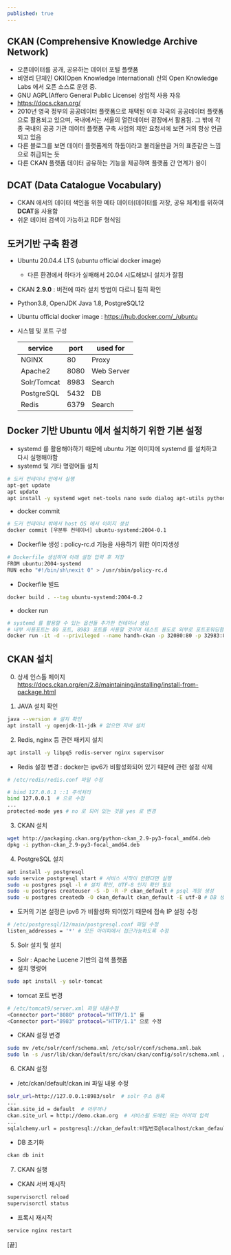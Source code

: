 ```yaml
---
published: true
---
```

## CKAN (Comprehensive Knowledge Archive Network)
  - 오픈데이터를 공개, 공유하는 데이터 포털 플랫폼
  - 비영리 단체인 OKI(Open Knowledge International) 산의 Open Knowledge Labs 에서 오픈 소스로 운영 중. 
  - GNU AGPL(Affero General Public License) 상업적 사용 자유
  - https://docs.ckan.org/
  - 2010년 영국 정부의 공공데이터 플랫폼으로 채택된 이후 각국의 공공데이터 플랫폼으로 활용되고 있으며, 국내에서는 서울의 열린데이터 광장에서 활용됨. 그 밖에 각종 국내의 공공 기관 데이터 플랫폼 구축 사업의 제안 요청서에 보면 거의 항상 언급되고 있음
  - 다른 블로그를 보면 데이터 플랫폼계의 하둡이라고 불리울만큼 거의 표준같은 느낌으로 취급되는 듯
  - 다른 CKAN 플랫폼 데이터 공유하는 기능을 제공하여 플랫폼 간 연계가 용이


## DCAT (Data Catalogue Vocabulary)
  - CKAN 에서의 데이터 색인을 위한 메타 데이터(데이터를 저장, 공유 체계)를 위하여 **DCAT**을 사용함
  - 쉬운 데이터 검색이 가능하고 RDF 형식임


## 도커기반 구축 환경
  - Ubuntu 20.04.4 LTS (ubuntu official docker image)
    - 다른 환경에서 하다가 실패해서 20.04 시도해보니 설치가 잘됨
  - CKAN **2.9.0** : 버전에 따라 설치 방법이 다르니 필히 확인
  - Python3.8, OpenJDK Java 1.8, PostgreSQL12
  - Ubuntu official docker image : https://hub.docker.com/_/ubuntu
  - 시스템 및 포트 구성
   
    |service|port|used for|
    |----|--|---|
    |NGINX|80|Proxy|
    |Apache2|8080|Web Server|
    |Solr/Tomcat|8983|Search|
    |PostgreSQL|5432|DB|
    |Redis|6379|Search|

## Docker 기반 Ubuntu 에서 설치하기 위한 기본 설정
  - systemd 를 활용해야하기 때문에 ubuntu 기본 이미지에 systemd 를 설치하고 다시 실행해야함
  - systemd 및 기타 명령어들 설치
  ~~~bash
  # 도커 컨테이너 안에서 실행
  apt-get update
  apt update
  apt install -y systemd wget net-tools nano sudo dialog apt-utils python3 python3-setuptools libpython3.8
  ~~~
  - docker commit
  ~~~bash
  # 도커 컨테이너 밖에서 host OS 에서 이미지 생성
  docker commit [우분투 컨테이너] ubuntu-systemd:2004-0.1
  ~~~
  - Dockerfile 생성 : policy-rc.d 기능을 사용하기 위한 이미지생성
  ~~~bash
  # Dockerfile 생성하여 아래 설정 입력 후 저장
  FROM ubuntu:2004-systemd
  RUN echo "#!/bin/sh\nexit 0" > /usr/sbin/policy-rc.d
  ~~~
  - Dockerfile 빌드 
  ~~~bash
  docker build . --tag ubuntu-systemd:2004-0.2
  ~~~
  - docker run
  ~~~bash
  # systemd 를 활용할 수 있는 옵션들 추가한 컨테이너 생성
  # 내부 사용포트는 80 포트, 8983 포트를 사용할 것이며 테스트 용도로 외부로 포트포워딩함
  docker run -it -d --privileged --name handh-ckan -p 32080:80 -p 32983:8983 ubuntu-systemd:2004-0.2 /lib/systemd/systemd
  ~~~

## CKAN 설치
  0. 상세 인스톨 페이지
  https://docs.ckan.org/en/2.8/maintaining/installing/install-from-package.html

  1. JAVA 설치 확인
    
  ~~~bash
  java --version # 설치 확인
  apt install -y openjdk-11-jdk # 없으면 자바 설치
  ~~~

  2. Redis, nginx 등 관련 패키지 설치
  
  ~~~bash
  apt install -y libpq5 redis-server nginx supervisor
  ~~~
  
  - Redis 설정 변경 : docker는 ipv6가 비활성화되어 있기 때문에 관련 설정 삭제
  
  ~~~bash
  # /etc/redis/redis.conf 파일 수정
  
  # bind 127.0.0.1 ::1 주석처리
  bind 127.0.0.1  # 으로 수정
  ...
  protected-mode yes # no 로 되어 있는 것을 yes 로 변경
  ~~~
  
  3. CKAN 설치 
  
  ~~~bash
  wget http://packaging.ckan.org/python-ckan_2.9-py3-focal_amd64.deb
  dpkg -i python-ckan_2.9-py3-focal_amd64.deb
  ~~~
  
  4. PostgreSQL 설치
  
  ~~~bash
  apt install -y postgresql
  sudo service postgresql start # 서비스 시작이 안됐다면 실행
  sudo -u postgres psql -l # 설치 확인, UTF-8 인지 확인 필요
  sudo -u postgres createuser -S -D -R -P ckan_default # psql 계정 생성
  sudo -u postgres createdb -O ckan_default ckan_default -E utf-8 # DB 생성
  ~~~
  
  - 도커의 기본 설정은 ipv6 가 비활성화 되어있기 때문에 접속 IP 설정 수정
  
  ~~~bash
  # /etc/postgresql/12/main/postgresql.conf 파일 수정
  listen_addresses = '*' # 모든 아이피에서 접근가능하도록 수정
  ~~~
  
  
  5. Solr 설치 및 설치
  - Solr : Apache Lucene 기반의 검색 플랫폼
  - 설치 명령어
    
  ~~~bash
  sudo apt install -y solr-tomcat
  ~~~
     
  - tomcat 포트 변경
 
  ~~~bash
  # /etc/tomcat9/server.xml 파일 내용수정
  <Connector port="8080" protocol="HTTP/1.1" 를
  <Connector port="8983" protocol="HTTP/1.1" 으로 수정
  ~~~
 
  
  - CKAN 설정 변경
    
  ~~~bash
  sudo mv /etc/solr/conf/schema.xml /etc/solr/conf/schema.xml.bak
sudo ln -s /usr/lib/ckan/default/src/ckan/ckan/config/solr/schema.xml /etc/solr/conf/schema.xml
  ~~~
  
  6. CKAN 설정
    
  - /etc/ckan/default/ckan.ini 파일 내용 수정
  
  ~~~bash
  solr_url=http://127.0.0.1:8983/solr  # solr 주소 등록
  ...
  ckan.site_id = default  # 아무꺼나
  ckan.site_url = http://demo.ckan.org  # 서비스될 도메인 또는 아이피 입력
  ...
  sqlalchemy.url = postgresql://ckan_default:비밀번호@localhost/ckan_default  # 위에서 생성했던 DB 비밀번호 입력
  ~~~
  
  - DB 초기화
  
  ~~~bash
  ckan db init
  ~~~
  
7. CKAN 실행
  - CKAN 서버 재시작
  
  ~~~bash
  supervisorctl reload
  supervisorctl status
  ~~~
  
  - 프록시 재시작
  
  ~~~bash
  service nginx restart
  ~~~

[끝]
